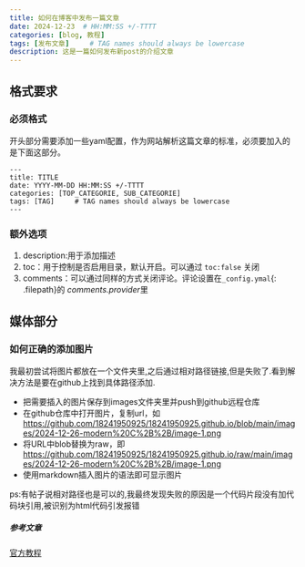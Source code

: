 ```yaml
---
title: 如何在博客中发布一篇文章
date: 2024-12-23  # HH:MM:SS +/-TTTT
categories: [blog, 教程]
tags: [发布文章]     # TAG names should always be lowercase
description: 这是一篇如何发布新post的介绍文章
---
```



## 格式要求
### 必须格式
开头部分需要添加一些yaml配置，作为网站解析这篇文章的标准，必须要加入的是下面这部分。
```
---
title: TITLE
date: YYYY-MM-DD HH:MM:SS +/-TTTT
categories: [TOP_CATEGORIE, SUB_CATEGORIE]
tags: [TAG]     # TAG names should always be lowercase
---
```
### 额外选项
1. description:用于添加描述
2. toc：用于控制是否启用目录，默认开启。可以通过 `toc:false` 关闭
3. comments：可以通过同样的方式关闭评论。评论设置在`_config.ymal`{: .filepath}的 *comments.provider*里
  
## 媒体部分
### 如何正确的添加图片
我最初尝试将图片都放在一个文件夹里,之后通过相对路径链接,但是失败了.看到解决方法是要在github上找到具体路径添加.
- 把需要插入的图片保存到images文件夹里并push到github远程仓库
- 在github仓库中打开图片，复制url，如 https://github.com/18241950925/18241950925.github.io/blob/main/images/2024-12-26-modern%20C%2B%2B/image-1.png
- 将URL中blob替换为raw，即 https://github.com/18241950925/18241950925.github.io/raw/main/images/2024-12-26-modern%20C%2B%2B/image-1.png
- 使用markdown插入图片的语法即可显示图片

ps:有帖子说相对路径也是可以的,我最终发现失败的原因是一个代码片段没有加代码块引用,被识别为html代码引发报错


##### 参考文章
[官方教程](https://chirpy.cotes.page/posts/write-a-new-post)
